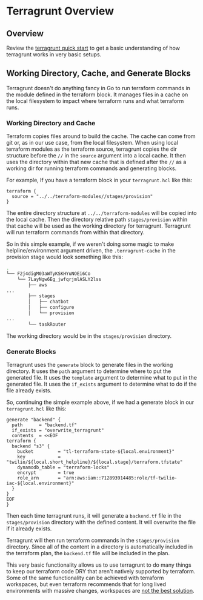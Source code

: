 # Terragrunt Overview

## Overview

Review the [terragrunt quick start](https://terragrunt.gruntwork.io/docs/getting-started/quick-start/) to get a basic understanding of how terragrunt works in very basic setups.

## Working Directory, Cache, and Generate Blocks

Terragrunt doesn't do anything fancy in Go to run terraform commands in the module defined in the terraform block. It manages files in a cache on the local filesystem to impact where terraform runs and what terraform runs.

### Working Directory and Cache

Terraform copies files around to build the cache. The cache can come from git or, as in our use case, from the local filesystem. When using local terraform modules as the terraform source, terragrunt copies the dir structure before the `//` in the `source` argument into a local cache. It then uses the directory within that new cache that is defined after the `//` as a working dir for running terraform commands and generating blocks.

For example, If you have a terraform block in your `terragrunt.hcl` like this:

```hcl
terraform {
  source = "../../terraform-modules//stages/provision"
}
```

The entire directory structure at `../../terraform-modules` will be copied into the local cache. Then the directory relative path `stages/provision` within that cache will be used as the working directory for terragrunt. Terragrunt will run terraform commands from within that directory.

So in this simple example, if we weren't doing some magic to make helpline/environment argument driven, the `.terragrunt-cache` in the provision stage would look something like this:

```bash
.
└── F2j4digM03aWTyKSKHYuNOEi6Co
    └── 7LayNgw6Eg_jwfqrjmlASLY2lss
        ├── aws
...
        ├── stages
        │   ├── chatbot
        │   ├── configure
        │   └── provision
...
        └── taskRouter
```

The working directory would be in the `stages/provision` directory.

### Generate Blocks

Terragrunt uses the `generate` block to generate files in the working directory. It uses the `path` argument to determine where to put the generated file. It uses the `template` argument to determine what to put in the generated file. It uses the `if_exists` argument to determine what to do if the file already exists.

So, continuing the simple example above, if we had a generate block in our `terragrunt.hcl` like this:

```hcl
generate "backend" {
  path      = "backend.tf"
  if_exists = "overwrite_terragrunt"
  contents  = <<EOF
terraform {
  backend "s3" {
    bucket         = "tl-terraform-state-${local.environment}"
    key            = "twilio/${local.short_helpline}/${local.stage}/terraform.tfstate"
    dynamodb_table = "terraform-locks"
    encrypt        = true
    role_arn       = "arn:aws:iam::712893914485:role/tf-twilio-iac-${local.environment}"
  }
}
EOF
}
```

Then each time terragrunt runs, it will generate a `backend.tf` file in the `stages/provision` directory with the defined content. It will overwrite the file if it already exists.

Terragrunt will then run terraform commands in the `stages/provision` directory. Since all of the content in a directory is automatically included in the terraform plan, the `backend.tf` file will be included in the plan.

This very basic functionality allows us to use terragrunt to do many things to keep our terraform code DRY that aren't natively supported by terraform. Some of the same functionality can be achieved with terraform workspaces, but even terraform recommends that for long lived environments with massive changes, workspaces are [not the best solution](https://developer.hashicorp.com/terraform/cli/workspaces#when-not-to-use-multiple-workspaces).
